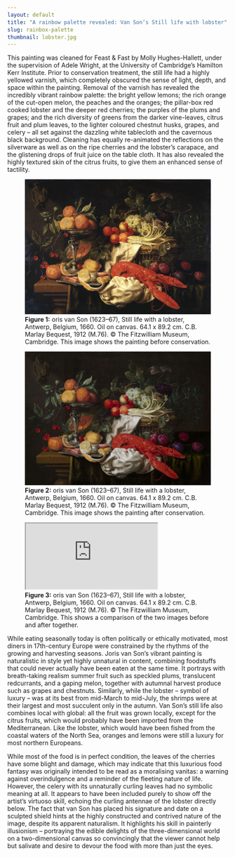```yaml
---
layout: default
title: "A rainbow palette revealed: Van Son’s Still life with lobster"
slug: rainbox-palette
thumbnail: lobster.jpg
---
```

This painting was cleaned for Feast & Fast by Molly Hughes-Hallett, under the supervision of Adele Wright, at the University of Cambridge’s Hamilton Kerr Institute. Prior to conservation treatment, the still life had a highly yellowed varnish, which completely obscured the sense of light, depth, and space within the painting. Removal of the varnish has revealed the incredibly vibrant rainbow palette: the bright yellow lemons; the rich orange of the cut-open melon, the peaches and the oranges; the pillar-box red cooked lobster and the deeper red cherries; the purples of the plums and grapes; and the rich diversity of greens from the darker vine-leaves, citrus fruit and plum leaves, to the lighter coloured chestnut husks, grapes, and celery – all set against the dazzling white tablecloth and the cavernous black background. Cleaning has equally re-animated the reflections on the silverware as well as on the ripe cherries and the lobster’s carapace, and the glistening drops of fruit juice on the table cloth. It has also revealed the highly textured skin of the citrus fruits, to give them an enhanced sense of tactility. 

<figure class="figure col-md-12">
  <img src="/images/discover/StillLifeLobsterBefore.jpg" class="figure-img img-fluid rounded" alt="A generic square placeholder image with rounded corners in a figure.">
  <figcaption class="figure-caption">
    <strong>Figure 1:</strong> oris van Son (1623–67), Still life with a lobster, Antwerp, Belgium, 1660. Oil on canvas. 64.1 x 89.2 cm. C.B. Marlay Bequest, 1912 (M.76). &copy; The Fitzwilliam Museum, Cambridge. This image shows the painting before conservation.
  </figcaption>
</figure>

<figure class="figure col-md-12">
  <img src="/images/discover/StillLifeLobster.jpg" class="figure-img img-fluid rounded" alt="A generic square placeholder image with rounded corners in a figure.">
  <figcaption class="figure-caption">
    <strong>Figure 2:</strong> oris van Son (1623–67), Still life with a lobster, Antwerp, Belgium, 1660. Oil on canvas. 64.1 x 89.2 cm. C.B. Marlay Bequest, 1912 (M.76). &copy; The Fitzwilliam Museum, Cambridge. This image shows the painting after conservation.
  </figcaption>
</figure>

<figure class="col-md-12">
  <div class="embed-responsive embed-responsive-4by3">
    <iframe  class="juxtapose embed-responsive-item" src="https://cdn.knightlab.com/libs/juxtapose/latest/embed/index.html?uid=11a0e94c-f4b0-11e9-b9b8-0edaf8f81e27"></iframe>
  </div>
  <figcaption class="figure-caption">
    <strong>Figure 3:</strong> oris van Son (1623–67), Still life with a lobster, Antwerp, Belgium, 1660. Oil on canvas. 64.1 x 89.2 cm. C.B. Marlay Bequest, 1912 (M.76). &copy; The Fitzwilliam Museum, Cambridge. This shows a comparison of the two images before and after together.
  </figcaption>
</figure>
While eating seasonally today is often politically or ethically motivated, most diners in 17th-century Europe were constrained by the rhythms of the growing and harvesting seasons. Joris van Son’s vibrant painting is naturalistic in style yet highly unnatural in content, combining foodstuffs that could never actually have been eaten at the same time. It portrays with breath-taking realism summer fruit such as speckled plums, translucent redcurrants, and a gaping melon, together with autumnal harvest produce such as grapes and chestnuts. Similarly, while the lobster – symbol of luxury – was at its best from mid-March to mid-July, the shrimps were at their largest and most succulent only in the autumn. Van Son’s still life also combines local with global: all the fruit was grown locally, except for the citrus fruits, which would probably have been imported from the Mediterranean. Like the lobster, which would have been fished from the coastal waters of the North Sea, oranges and lemons were still a luxury for most northern Europeans.

While most of the food is in perfect condition, the leaves of the cherries have some blight and damage, which may indicate that this luxurious food fantasy was originally intended to be read as a moralising vanitas: a warning against overindulgence and a reminder of the fleeting nature of life. However, the celery with its unnaturally curling leaves had no symbolic meaning at all. It appears to have been included purely to show off the artist’s virtuoso skill, echoing the curling antennae of the lobster directly below. The fact that van Son has placed his signature and date on a sculpted shield hints at the highly constructed and contrived nature of the image, despite its apparent naturalism. It highlights his skill in painterly illusionism – portraying the edible delights of the three-dimensional world on a two-dimensional canvas so convincingly that the viewer cannot help but salivate and desire to devour the food with more than just the eyes.
